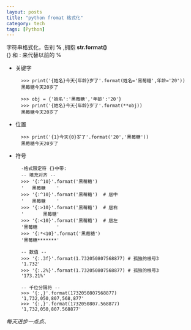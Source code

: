 ```yaml
---
layout: posts
title: "python fromat 格式化"
category: tech
tags: [Python]
---
```


字符串格式化，告别 **%** ,拥抱 **str.format()**  
 {} 和 : 来代替以前的 %

<!--break-->

- 关键字

		>>> print('{姓名}今天{年龄}岁了'.format(姓名='黑莓糖',年龄='20'))
		黑莓糖今天20岁了
		
		>>> obj = {'姓名':'黑莓糖','年龄':'20'}
		>>> print('{姓名}今天{年龄}岁了'.format(**obj))
		黑莓糖今天20岁了
- 位置

		>>> print('{1}今天{0}岁了'.format('20','黑莓糖'))
		黑莓糖今天20岁了
- 符号

		-格式限定符 {}中带:
		-- 填充对齐 --
		>>> '{:^10}'.format('黑莓糖')
		'   黑莓糖    '
		>>> '{:^10}'.format('黑莓糖')  # 居中
		'   黑莓糖    '
		>>> '{:>10}'.format('黑莓糖')  # 居右
		'       黑莓糖'
		>>> '{:<10}'.format('黑莓糖')  # 居左
		'黑莓糖       '
		>>> '{:*<10}'.format('黑莓糖')
		'黑莓糖*******'

		-- 数值 --
		>>> '{:.3f}'.format(1.732050807568877) # 孤独的根号3
		'1.732'
		>>> '{:.2%}'.format(1.732050807568877) # 孤独的根号3
		'173.21%'

		-- 千位分隔符 --
		>>> '{:,}'.format(1732050807568877)
		'1,732,050,807,568,877'
		>>> '{:,}'.format(1732050807.568877)
		'1,732,050,807.568877'



*每天进步一点点、*